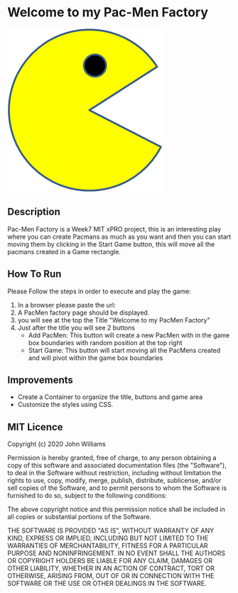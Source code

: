 # Welcome to my Pac-Men Factory
<img src="./images/PacMan1.png">

## Description

Pac-Men Factory is a Week7 MIT xPRO project, this is an interesting play where you can create Pacmans as much as you want and then you can start moving them by clicking in the Start Game button, this will move all the pacmans created in a Game rectangle.

## How To Run

Please Follow the steps in order to execute and play the game:

1. In a browser please paste the url:
2. A PacMen factory page should be displayed.
3. you will see at the top the Title "Welcome to my PacMen Factory"
4. Just after the title you will see 2 buttons
    - Add PacMen: This button will create a new PacMen with in the game box boundaries with random position at the top right    
    - Start Game: This button will start moving all the PacMens created and will pivot within the game box boundaries 

## Improvements
- Create a Container to organize the title, buttons and game area 
- Customize the styles using CSS.


## MIT Licence

Copyright (c) 2020 John Williams

Permission is hereby granted, free of charge, to any person obtaining a copy
of this software and associated documentation files (the "Software"), to deal
in the Software without restriction, including without limitation the rights
to use, copy, modify, merge, publish, distribute, sublicense, and/or sell
copies of the Software, and to permit persons to whom the Software is
furnished to do so, subject to the following conditions:

The above copyright notice and this permission notice shall be included in all
copies or substantial portions of the Software.

THE SOFTWARE IS PROVIDED "AS IS", WITHOUT WARRANTY OF ANY KIND, EXPRESS OR
IMPLIED, INCLUDING BUT NOT LIMITED TO THE WARRANTIES OF MERCHANTABILITY,
FITNESS FOR A PARTICULAR PURPOSE AND NONINFRINGEMENT. IN NO EVENT SHALL THE
AUTHORS OR COPYRIGHT HOLDERS BE LIABLE FOR ANY CLAIM, DAMAGES OR OTHER
LIABILITY, WHETHER IN AN ACTION OF CONTRACT, TORT OR OTHERWISE, ARISING FROM,
OUT OF OR IN CONNECTION WITH THE SOFTWARE OR THE USE OR OTHER DEALINGS IN THE
SOFTWARE.


